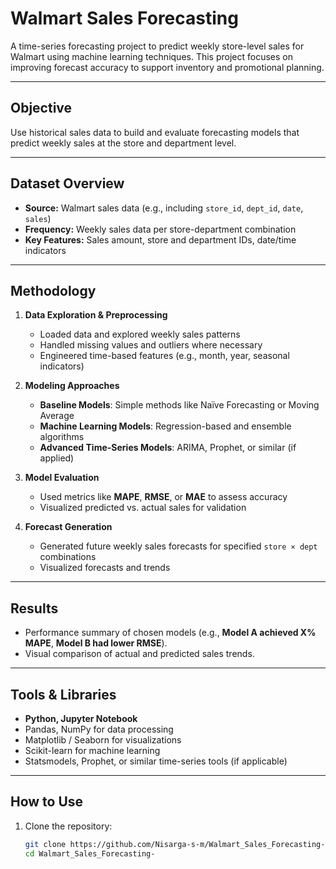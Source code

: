 #  Walmart Sales Forecasting

A time-series forecasting project to predict weekly store-level sales for Walmart using machine learning techniques. This project focuses on improving forecast accuracy to support inventory and promotional planning.

---

##  Objective

Use historical sales data to build and evaluate forecasting models that predict weekly sales at the store and department level.

---

##  Dataset Overview

- **Source:** Walmart sales data (e.g., including `store_id`, `dept_id`, `date`, `sales`)
- **Frequency:** Weekly sales data per store-department combination
- **Key Features:** Sales amount, store and department IDs, date/time indicators

---

##  Methodology

1. **Data Exploration & Preprocessing**
   - Loaded data and explored weekly sales patterns
   - Handled missing values and outliers where necessary
   - Engineered time-based features (e.g., month, year, seasonal indicators)

2. **Modeling Approaches**
   - **Baseline Models**: Simple methods like Naïve Forecasting or Moving Average
   - **Machine Learning Models**: Regression-based and ensemble algorithms
   - **Advanced Time-Series Models**: ARIMA, Prophet, or similar (if applied)

3. **Model Evaluation**
   - Used metrics like **MAPE**, **RMSE**, or **MAE** to assess accuracy
   - Visualized predicted vs. actual sales for validation

4. **Forecast Generation**
   - Generated future weekly sales forecasts for specified `store × dept` combinations
   - Visualized forecasts and trends

---

##  Results

- Performance summary of chosen models (e.g., **Model A achieved X% MAPE**, **Model B had lower RMSE**).
- Visual comparison of actual and predicted sales trends.

---

##  Tools & Libraries

- **Python, Jupyter Notebook**
- Pandas, NumPy for data processing
- Matplotlib / Seaborn for visualizations
- Scikit-learn for machine learning
- Statsmodels, Prophet, or similar time-series tools (if applicable)

---

##  How to Use

1. Clone the repository:
   ```bash
   git clone https://github.com/Nisarga-s-m/Walmart_Sales_Forecasting-.git
   cd Walmart_Sales_Forecasting-
